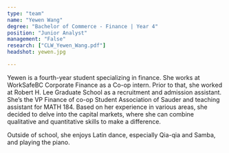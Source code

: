 ```yaml
---
type: "team"
name: "Yewen Wang"
degree: "Bachelor of Commerce - Finance | Year 4"
position: "Junior Analyst"
management: "False"
research: ["CLW_Yewen_Wang.pdf"]
headshot: yewen.jpg

---
```


Yewen is a fourth-year student specializing in finance. She works at WorkSafeBC Corporate Finance as a Co-op intern. Prior to that, she worked at Robert H. Lee Graduate School as a recruitment and admission assistant. She’s the VP Finance of co-op Student Association of Sauder and teaching assistant for MATH 184. Based on her experience in various areas, she decided to delve into the capital markets, where she can combine qualitative and quantitative skills to make a difference. 

Outside of school, she enjoys Latin dance, especially Qia-qia and Samba, and playing the piano. 
